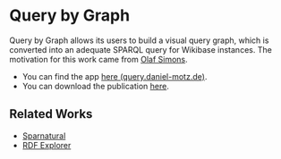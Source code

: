 # Query by Graph

Query by Graph allows its users to build a visual query graph, which is converted into an adequate SPARQL query for Wikibase instances.
The motivation for this work came from [Olaf Simons](https://blog.factgrid.de/archives/2596).

- You can find the app [here (query.daniel-motz.de)](https://query.daniel-motz.de).
- You can download the publication [here](https://www.daniel-motz.de/static-content/Query-by-Graph-Bachelor-Thesis.pdf).

## Related Works
- [Sparnatural](https://github.com/sparna-git/Sparnatural)
- [RDF Explorer](https://rdfexplorer.org/)
